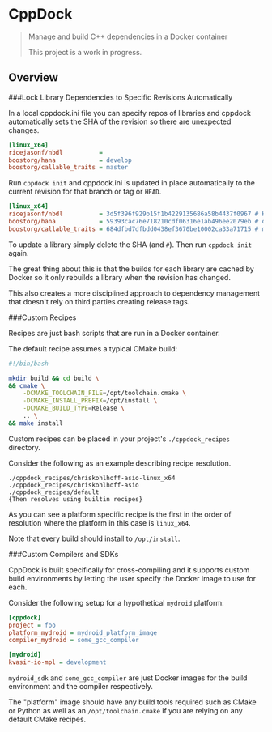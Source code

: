 # CppDock

>Manage and build C++ dependencies in a Docker container
>
>This project is a work in progress.

## Overview

###Lock Library Dependencies to Specific Revisions Automatically

In a local cppdock.ini file you can specify repos of libraries and cppdock automatically sets the SHA of the revision so there are unexpected changes.

```ini
[linux_x64]
ricejasonf/nbdl          =
boostorg/hana            = develop
boostorg/callable_traits = master
```

Run `cppdock init` and cppdock.ini is updated in place automatically to the current revision for that branch or tag or `HEAD`.

```ini
[linux_x64]
ricejasonf/nbdl          = 3d5f396f929b15f1b4229135686a58b4437f0967 # HEAD
boostorg/hana            = 59393cac76e718210cdf06316e1ab496ee2079eb # develop
boostorg/callable_traits = 684dfbd7dfbdd0438ef3670be10002ca33a71715 # master
```

To update a library simply delete the SHA (and `#`). Then run `cppdock init` again.

The great thing about this is that the builds for each library are cached by Docker so it only rebuilds a library when the revision has changed.

This also creates a more disciplined approach to dependency management that doesn't rely on third parties creating release tags.

###Custom Recipes

Recipes are just bash scripts that are run in a Docker container.

The default recipe assumes a typical CMake build:

```bash
#!/bin/bash

mkdir build && cd build \
&& cmake \
    -DCMAKE_TOOLCHAIN_FILE=/opt/toolchain.cmake \
    -DCMAKE_INSTALL_PREFIX=/opt/install \
    -DCMAKE_BUILD_TYPE=Release \
    .. \
&& make install
```

Custom recipes can be placed in your project's `./cppdock_recipes` directory.

Consider the following as an example describing recipe resolution.

```
./cppdock_recipes/chriskohlhoff-asio-linux_x64
./cppdock_recipes/chriskohlhoff-asio
./cppdock_recipes/default
{Then resolves using builtin recipes}
```

As you can see a platform specific recipe is the first in the order of resolution where the platform in this case is `linux_x64`.

Note that every build should install to `/opt/install`.

###Custom Compilers and SDKs

CppDock is built specifically for cross-compiling and it supports custom build environments by letting the user specify the Docker image to use for each.

Consider the following setup for a hypothetical `mydroid` platform:

```ini
[cppdock]
project = foo
platform_mydroid = mydroid_platform_image
compiler_mydroid = some_gcc_compiler

[mydroid]
kvasir-io-mpl = development
```

`mydroid_sdk` and `some_gcc_compiler` are just Docker images for the build environment and the compiler respectively.

The "platform" image should have any build tools required such as CMake or Python as well as an `/opt/toolchain.cmake` if you are relying on any default CMake recipes.
